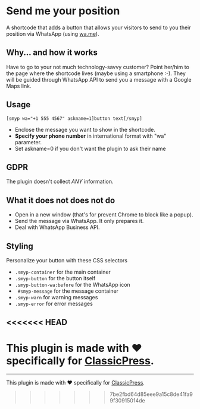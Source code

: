 # Send me your position

A shortcode that adds a button that allows your visitors to send to you their position via WhatsApp (using [wa.me](https://wa.me)).

## Why... and how it works

Have to go to your not much technology-savvy customer?
Point her/him to the page where the shortcode lives (maybe using a smartphone :-).
They will be guided through WhatsApp API to send you a message with a Google Maps link.

## Usage
```
[smyp wa="+1 555 4567" askname=1]button text[/smyp]
```
- Enclose the message you want to show in the shortcode.
- **Specify your phone number** in international format with "wa" parameter.
- Set askname=0 if you don't want the plugin to ask their name

## GDPR
The plugin doesn't collect *ANY* information.

## What it does not does not do
- Open in a new window (that's for prevent Chrome to block like a popup).
- Send the message via WhatsApp. It only prepares it.
- Deal with WhatsApp Business API.

## Styling
Personalize your button with these CSS selectors
 
- `.smyp-container` for the main container
- `.smyp-button` for the button itself
- `.smyp-button-wa:before` for the WhatsApp icon
- ` #smyp-message` for the message container
- `.smyp-warn` for warning messages
- `.smyp-error` for error messages

<<<<<<< HEAD
----
This plugin is made with ♥ specifically for [ClassicPress](https://www.classicpress.net).
=======
-----
This plugin is made with ♥ specifically for [ClassicPress](https://www.classicpress.net).
>>>>>>> 7be2fbd64d85eee9a15c8de41fa99f30915014de
